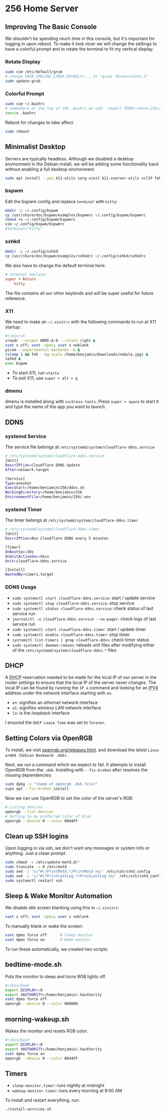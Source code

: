 # 256 Home Server

## Improving The Basic Console

We shouldn't be spending much time in this console, but it's important for logging in upon reboot. To make it look nicer we will change the settings to have a colorful prompt and to rotate the terminal to fit my vertical display.

### Rotate Display

```bash
sudo vim /etc/default/grub
# change GRUB_CMDLINE_LINUX_DEFAULT=... to "quiet fbcon=rotate:1"
sudo update-grub
```

### Colorful Prompt

```bash
sudo vim ~/.bashrc
# somewhere at the top of the .bashrc we add: 'export TERM="xterm-256color"'
source .bashrc
```

Reboot for changes to take affect:

```bash
sudo reboot
```

## Minimalist Desktop

Servers are typically headless. Although we disabled a desktop environment in the Debian install, we will be adding some functionality back without enabling a full desktop environment.

```bash
sudo apt install --yes X11-utils xorg xinit X11-xserver-utils xclIP feh picom suckless-tools kitty fzf bspwm sxhkd firefox-esr
```

### bspwm

Edit the bspwm config and replace ``terminal`` with ``kitty``:

```bash
mkdir -p ~/.config/bspwm
cp /usr/share/doc/bspwm/examples/bspwmrc ~/.config/bspwm/bspwmrc
chmod +x ~/.config/bspwm/bspwmrc
vim ~/.config/bspwm/bspwmrc 
#terminal="kitty"
```

### sxhkd

```bash
mkdir -p ~/.config/sxhkd
cp /usr/share/doc/bspwm/examples/sxhkdrc ~/.config/sxhkd/sxhkdrc
```

We also have to change the default terminal here:

```ini
# terminal emulator
super + Return
	kitty
```

The file contains all our other keybinds and will be super useful for future reference.

### X11

We need to make an ``~/.xinitrc`` with the following commands to run at X11 startup:

```bash
#!/bin/sh
xrandr --output HDMI-A-0 --rotate right &
xset s off; xset -dpms; xset s noblank
picom --experimental-backends -b &
(sleep 1 && feh --bg-scale /home/benjamin/Downloads/nebula.jpg) &
sxhkd &
exec bspwm
```

- To start X11, run ``startx``
- To exit X11, use ``super + alt + q``

### dmenu

dmenu is installed along with ``suckless-tools``. Press ``super + space`` to start it and type the name of the app you want to launch.

## DDNS

### systemd Service

The service file belongs at ``/etc/systemd/system/cloudflare-ddns.service``

```bash
# /etc/systemd/system/cloudflare-ddns.service
[Unit]
DescrIPtion=Cloudflare DDNS Update
After=network.target

[Service]
Type=oneshot
ExecStart=/home/benjamin/256/ddns.sh
WorkingDirectory=/home/benjamin/256
EnvironmentFile=/home/benjamin/256/.env
```

### systemd Timer

The timer belongs at ``/etc/systemd/system/cloudflare-ddns.timer``

```bash
# /etc/systemd/system/cloudflare-ddns.timer
[Unit]
DescrIPtion=Run Cloudflare DDNS every 5 minutes

[Timer]
OnBootSec=30s
OnUnitActiveSec=5min
Unit=cloudflare-ddns.service

[Install]
WantedBy=timers.target
```

### DDNS Usage

 - ``sudo systemctl start cloudflare-ddns.service``: start / update service
 - ``sudo systemctl stop cloudflare-ddns.service``: stop service
 - ``sudo systemctl status cloudflare-ddns.service``: check status of last service run
 - ``journalctl -u cloudflare-ddns.service --no-pager``: check logs of last service run
 - ``sudo systemctl start cloudflare-ddns.timer``: start / update timer
 - ``sudo systemctl enable cloudflare-ddns.timer``: stop timer
 - ``systemctl list-timers | grep cloudflare-ddns``: check timer status
 - ``sudo systemctl daemon-reexec``: reloads unit files after modifying either of the ``/etc/systemd/system/cloudflare-ddns.*`` files

## DHCP

A <abbr title="Dynamic Host Configuration Protocol">DHCP</abbr> reservation needed to be made for the local IP of our server in the router settings to ensure that the local IP of the server never changes. The local IP can be found by running the ``IP a`` command and looking for an <abbr title="IP Address in the format 192.168.xxx.xxx">IPV4</abbr> address under the network interface starting with ``en``.

- ``en``: signifies an *ethernet* network interface
- ``wl``: signifies *wireless LAN* network interface
- ``lo``: is the *loopback* interface

I ensured the ``DHCP Lease Time`` was set to ``forever``.

## Setting Colors via OpenRGB

To install, we visit [openrgb.org/releases.html](https://openrgb.org/releases.html), and download the latest ``Linux arm64 (Debian Bookworm .deb)``.

Next, we run a command which we expect to fail. It attempts to install OpenRGB from the ``.deb``. Installing with ``--fix-broken`` after resolves the missing dependencies:

```bash
sudo dpkg -i "(name of openrgb .deb file)"
supo apt --fix-broken install
```

Now we can use OpenRGB to set the color of the server's RGB:

```bash
# Listing devices
openrgb --list-devices
# Setting to my preferred color of blue
openrgb --device 0 --color 0044FF
```

## Clean up SSH logins

Upon logging in via ssh, we don't want any messages or system info or anything. Just a clean prompt.

```bash
sudo chmod -x /etc/update-motd.d/*
sudo truncate -s 0 /etc/motd
sudo sed -i 's/^#\?PrintMotd.*/PrintMotd no/' /etc/ssh/sshd_config
sudo sed -i 's/^#\?PrintLastLog.*/PrintLastLog no/' /etc/ssh/sshd_config
sudo systemctl restart ssh
```

## Sleep & Wake Monitor Automation

We disable idle screen blanking using this in `~/.xinitrc`:

```bash
xset s off; xset -dpms; xset s noblank
```
To manually blank or wake the screen:

```bash
xset dpms force off      # Sleep monitor
xset dpms force on       # Wake monitor
```
To run these automatically, we created two scripts:

## bedtime-mode.sh
Puts the monitor to sleep and turns RGB lights off.

```bash
#!/bin/bash
export DISPLAY=:0
export XAUTHORITY=/home/benjamin/.Xauthority
xset dpms force off
openrgb --device 0 --color 000000
```
## morning-wakeup.sh
Wakes the monitor and resets RGB color.

```bash
#!/bin/bash
export DISPLAY=:0
export XAUTHORITY=/home/benjamin/.Xauthority
xset dpms force on
openrgb --device 0 --color 0044FF
```
## Timers

- `sleep-monitor.timer`: runs nightly at midnight
- `wakeup-monitor.timer`: runs every morning at 9:00 AM

To install and restart everything, run:

```bash
./install-services.sh
```
